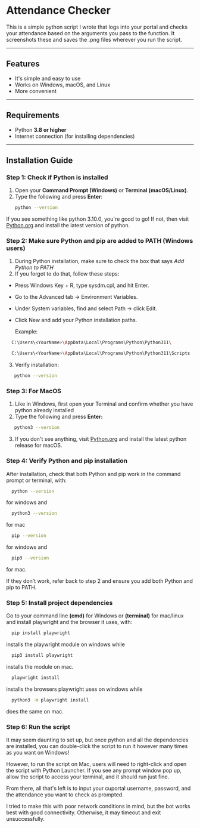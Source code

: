 # Attendance Checker

This is a simple python script I wrote that logs into your portal and checks your attendance based on the arguments you pass to the function. It screenshots these and saves the .png files wherever you run the script. 

---

## Features

- It's simple and easy to use
- Works on Windows, macOS, and Linux
- More convenient

---

## Requirements
- Python **3.8 or higher**  
- Internet connection (for installing dependencies)

---

## Installation Guide

### Step 1: Check if Python is installed

1. Open your **Command Prompt (Windows)** or **Terminal (macOS/Linux)**.  
2. Type the following and press **Enter**:
   ```bash
   python --version

If you see something like python 3.10.0, you're good to go! If not, then visit [Python.org](https://www.python.org/downloads/) and install the latest version of python.

### Step 2: Make sure Python and pip are added to PATH (Windows users)

1. During Python installation, make sure to check the box that says *Add Python to PATH*
2. If you forgot to do that, follow these steps:

- Press Windows Key + R, type sysdm.cpl, and hit Enter.

- Go to the Advanced tab → Environment Variables.

- Under System variables, find and select Path → click Edit.

- Click New and add your Python installation paths.

  Example:

```bash
  C:\Users\<YourName>\AppData\Local\Programs\Python\Python311\
```
  
```bash
  C:\Users\<YourName>\AppData\Local\Programs\Python\Python311\Scripts
```


3. Verify installation:
```bash
   python --version
```

### Step 3: For MacOS

1. Like in Windows, first open your Terminal and confirm whether you have python already installed
2. Type the following and press **Enter:**
```bash
   python3 --version
```
3. If you don't see anything, visit [Python.org](https://www.python.org/downloads/macos/) and install the latest python release for macOS.

### Step 4: Verify Python and pip installation

After installation, check that both Python and pip work in the command prompt or terminal, with:

```bash
  python --version
``` 
for windows and 

```bash
  python3 --version
``` 
for mac

```bash
  pip --version
``` 
for windows and 

```bash
  pip3 --version
``` 
for mac.

If they don't work, refer back to step 2 and ensure you add both Python and pip to PATH.

### Step 5: Install project dependencies

Go to your command line **(cmd)** for Windows or **(terminal)** for mac/linux and install playwright and the browser it uses, with:

```bash
  pip install playwright
``` 
installs the playwright module on windows while 
```bash
  pip3 install playwright
``` 
installs the module on mac.

```bash
  playwright install
``` 
installs the browsers playwright uses on windows while 
```bash
  python3 -m playwright install
``` 
does the same on mac.

### Step 6: Run the script

It may seem daunting to set up, but once python and all the dependencies are installed, you can double-click the script to run it however many times as you want on Windows!

However, to run the script on Mac, users will need to right-click and open the script with Python Launcher. If you see any prompt window pop up, allow the script to access your terminal, and it should run just fine.

From there, all that's left is to input your cuportal username, password, and the attendance you want to check as prompted. 


I tried to make this with poor network conditions in mind, but the bot works best with good connectivity. Otherwise, it may timeout and exit unsuccessfully.


